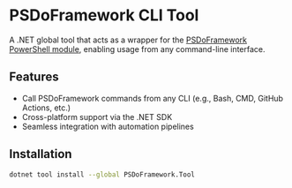 # PSDoFramework CLI Tool

A .NET global tool that acts as a wrapper for the [PSDoFramework PowerShell module](https://github.com/andy192700/psdoframework/blob/main), enabling usage from any command-line interface.

## Features

- Call PSDoFramework commands from any CLI (e.g., Bash, CMD, GitHub Actions, etc.)
- Cross-platform support via the .NET SDK
- Seamless integration with automation pipelines

## Installation

```bash
dotnet tool install --global PSDoFramework.Tool
```